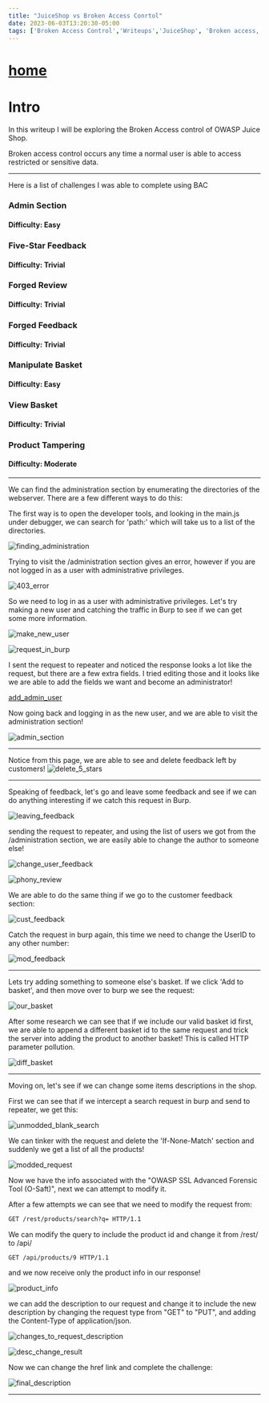 ```yaml
---
title: "JuiceShop vs Broken Access Conrtol"
date: 2023-06-03T13:20:30-05:00
tags: ['Broken Access Control','Writeups','JuiceShop', 'Broken access, Defense and Remediation ']
---
```

 
# [home](https://jjolley91.github.io/blog)

 # Intro

 In this writeup I will be exploring the Broken Access control of OWASP Juice Shop. 

 Broken access control occurs any time a normal user is able to access restricted or sensitive data.

 ***************************************************************************

Here is a list of challenges I was able to complete using BAC
### Admin Section
#### Difficulty: Easy

### Five-Star Feedback
#### Difficulty: Trivial

### Forged Review
#### Difficulty: Trivial

### Forged Feedback
#### Difficulty: Trivial

### Manipulate Basket
#### Difficulty: Easy

### View Basket
#### Difficulty: Trivial

### Product Tampering
#### Difficulty: Moderate

****************************************************************************

 We can find the administration section by enumerating the directories of the webserver. There are a few different ways to do this:

 The first way is to open the developer tools, and looking in the main.js under debugger, we can search for 'path:' which will take us to a list of the directories.

 ![finding_administration](https://github.com/jjolley91/blog/blob/main/static/broken_Auth/finding_administration.png?raw=true)

 Trying to visit the /administration section gives an error, however if you are not logged in as a user with administrative privileges. 

 ![403_error](https://github.com/jjolley91/blog/blob/main/static/broken_Auth/403_error.png?raw=true)

 So we need to log in as a user with administrative privileges. Let's try making a new user and catching the traffic in Burp to see if we can get some more information.

 ![make_new_user](https://github.com/jjolley91/blog/blob/main/static/broken_Auth/make_new_user.png?raw=true)

 ![request_in_burp](https://github.com/jjolley91/blog/blob/main/static/broken_Auth/request_in_burp.png?raw=true)

 I sent the request to repeater and noticed the response looks a lot like the request, but there are a few extra fields. I tried editing those and it looks like we are able to add the fields we want and become an administrator! 


[add_admin_user](https://github.com/jjolley91/blog/blob/main/static/broken_Auth/add_admin_user.png?raw=true)

Now going back and logging in as the new user, and we are able to visit the administration section!

![admin_section](https://github.com/jjolley91/blog/blob/main/static/broken_Auth/admin_section.png?raw=true)

****************************************************************************
Notice from this page, we are able to see and delete feedback left by customers! 
![delete_5_stars](https://github.com/jjolley91/blog/blob/main/static/broken_Auth/delete_5_stars.png?raw=true)

****************************************************************************

Speaking of feedback, let's go and leave some feedback and see if we can do anything interesting if we catch this request in Burp.

![leaving_feedback](https://github.com/jjolley91/blog/blob/main/static/broken_Auth/leaving_feedback.png?raw=true)

sending the request to repeater, and using the list of users we got from the /administration section, we are easily able to change the author to someone else!

![change_user_feedback](https://github.com/jjolley91/blog/blob/main/static/broken_Auth/change_user_feedback.png?raw=true)

![phony_review](https://github.com/jjolley91/blog/blob/main/static/broken_Auth/phony_review.png?raw=true)

We are able to do the same thing if we go to the customer feedback section:

![cust_feedback](https://github.com/jjolley91/blog/blob/main/static/broken_Auth/cust_feedback.png?raw=true)

Catch the request in burp again, this time we need to change the UserID to any other number:

![mod_feedback](https://github.com/jjolley91/blog/blob/main/static/broken_Auth/mod_feedback.png?raw=true)

****************************************************************************

Lets try adding something to someone else's basket. If we click 'Add to basket', and then move over to burp we see the request:

![our_basket](https://github.com/jjolley91/blog/blob/main/static/broken_Auth/our_basket.png?raw=true)


After some research we can see that if we include our valid basket id first, we are able to append a different basket id to the same request and trick the server into adding the product to another basket! This is called HTTP parameter pollution.

![diff_basket](https://github.com/jjolley91/blog/blob/main/static/broken_Auth/diff_basket.png?raw=true)


****************************************************************************
Moving on, let's see if we can change some items descriptions in the shop. 

First we can see that if we intercept a search request in burp and send to repeater, we get this:

![unmodded_blank_search](https://github.com/jjolley91/blog/blob/main/static/broken_Auth/unmodded_blank_search.png?raw=true)

We can tinker with the request and delete the 'If-None-Match' section and suddenly we get  a list of all the products! 

![modded_request](https://github.com/jjolley91/blog/blob/main/static/broken_Auth/modded_request.png?raw=true)

Now we have the info associated with the "OWASP SSL Advanced Forensic Tool (O-Saft)", next we can attempt to modify it.

After a few attempts we can see that we need to modify the request from:

```HTML
GET /rest/products/search?q= HTTP/1.1
```
We can modify the query to include the product id and change it from /rest/ to /api/

```HTML
GET /api/products/9 HTTP/1.1
```
and we now receive only the product info in our response!

![product_info](https://github.com/jjolley91/blog/blob/main/static/broken_Auth/product_info.png?raw=true)

we can add the description to our request and change it to include the new description by changing the request type from "GET" to "PUT", and adding the Content-Type of application/json.

![changes_to_request_description](https://github.com/jjolley91/blog/blob/main/static/broken_Auth/changes_to_request_description.png?raw=true)


![desc_change_result](https://github.com/jjolley91/blog/blob/main/static/broken_Auth/desc_change_result.png?raw=true)

Now we can change the href link and complete the challenge: 

![final_description](https://github.com/jjolley91/blog/blob/main/static/broken_Auth/final_description.png?raw=true)

****************************************************************************

